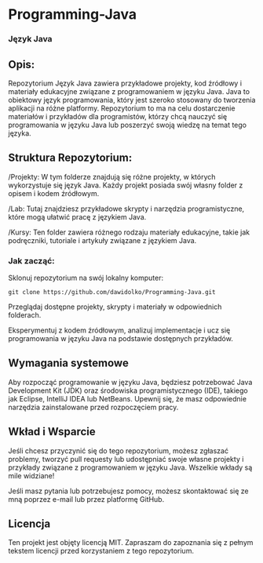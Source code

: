 # Programming-Java

### **Język Java**

## **Opis:**
Repozytorium Język Java zawiera przykładowe projekty, kod źródłowy i materiały edukacyjne związane z programowaniem w języku Java. Java to obiektowy język programowania, który jest szeroko stosowany do tworzenia aplikacji na różne platformy. Repozytorium to ma na celu dostarczenie materiałów i przykładów dla programistów, którzy chcą nauczyć się programowania w języku Java lub poszerzyć swoją wiedzę na temat tego języka.

## **Struktura Repozytorium:**
/Projekty: W tym folderze znajdują się różne projekty, w których wykorzystuje się język Java. Każdy projekt posiada swój własny folder z opisem i kodem źródłowym.

/Lab: Tutaj znajdziesz przykładowe skrypty i narzędzia programistyczne, które mogą ułatwić pracę z językiem Java.

/Kursy: Ten folder zawiera różnego rodzaju materiały edukacyjne, takie jak podręczniki, tutoriale i artykuły związane z językiem Java.

### **Jak zacząć:**
Sklonuj repozytorium na swój lokalny komputer:
```
git clone https://github.com/dawidolko/Programming-Java.git
```
Przeglądaj dostępne projekty, skrypty i materiały w odpowiednich folderach.

Eksperymentuj z kodem źródłowym, analizuj implementacje i ucz się programowania w języku Java na podstawie dostępnych przykładów.

## **Wymagania systemowe**
Aby rozpocząć programowanie w języku Java, będziesz potrzebować Java Development Kit (JDK) oraz środowiska programistycznego (IDE), takiego jak Eclipse, IntelliJ IDEA lub NetBeans. Upewnij się, że masz odpowiednie narzędzia zainstalowane przed rozpoczęciem pracy.

## **Wkład i Wsparcie**
Jeśli chcesz przyczynić się do tego repozytorium, możesz zgłaszać problemy, tworzyć pull requesty lub udostępniać swoje własne projekty i przykłady związane z programowaniem w języku Java. Wszelkie wkłady są mile widziane!

Jeśli masz pytania lub potrzebujesz pomocy, możesz skontaktować się ze mną poprzez e-mail lub przez platformę GitHub.

## **Licencja**
Ten projekt jest objęty licencją MIT. Zapraszam do zapoznania się z pełnym tekstem licencji przed korzystaniem z tego repozytorium.
